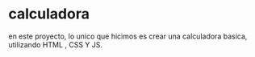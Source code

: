 # calculadora
en este proyecto, lo unico que hicimos es crear una calculadora basica, utilizando  HTML , CSS Y JS.
